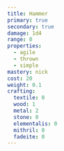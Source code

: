 ```yaml
---
title: Hammer
primary: true
secondary: true
damage: 1d4
range: 0
properties:
  - agile
  - thrown
  - simple
mastery: nick
cost: 20
weight: 0.1
crafting:
  textile: 0
  wood: 1
  metal: 2
  stone: 0
  elementalis: 0
  mithril: 0
  fadeite: 0
---
```


